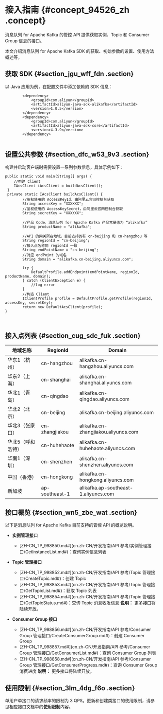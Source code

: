 # 接入指南 {#concept_94526_zh .concept}

消息队列 for Apache Kafka 的管控 API 提供获取实例、Topic 和 Consumer Group 信息的接口。

本文介绍消息队列 for Apache Kafka SDK 的获取、初始参数的设置、使用方法概述等。

## 获取 SDK {#section_jgu_wff_fdn .section}

以 Java 应用为例，在配置文件中添加依赖的 SDK 信息：

``` {#codeblock_v3y_6s9_d6h}
        <dependency>
            <groupId>com.aliyun</groupId>
            <artifactId>aliyun-java-sdk-alikafka</artifactId>
            <version>1.0.5</version>
        </dependency>
        <dependency>
            <groupId>com.aliyun</groupId>
            <artifactId>aliyun-java-sdk-core</artifactId>
            <version>4.3.9</version>
        </dependency>
			
```

## 设置公共参数 {#section_dfc_w53_9v3 .section}

构建并启动客户端时需要设置一系列参数信息，具体示例如下：

``` {#codeblock_6y1_izv_46m}
public static void main(String[] args) {
    //构建 Client
    IAcsClient iAcsClient = buildAcsClient();
 }
 private static IAcsClient buildAcsClient() {
        //鉴权使用的 AccessKeyId，由阿里云官网控制台获取
        String accessKey = "XXXXXX";
        //鉴权使用的 AccessKeySecret，由阿里云官网控制台获取
        String secretKey = "XXXXXX";

        //产品 Code，消息队列 for Apache Kafka 产品常量值为 “alikafka”
        String productName = "alikafka";

        //API 的网关所在地域，目前支持的有 cn-beijing 和 cn-hangzhou 等
        String regionId = "cn-beijing";
        //接入点名称同 regionId 一致
        String endPointName = "cn-beijing";
        //对应 endPoint 的域名
        String domain = "alikafka.cn-beijing.aliyuncs.com";

        try {
            DefaultProfile.addEndpoint(endPointName, regionId, productName, domain);
        } catch (ClientException e) {
            //log error
        }
        //构造 Client
        IClientProfile profile = DefaultProfile.getProfile(regionId, accessKey, secretKey);
        return new DefaultAcsClient(profile);
}

			
```

## 接入点列表 {#section_cug_sdc_fuk .section}

|地域名称|RegionId|Domain|
|----|--------|------|
|华东1（杭州）|cn-hangzhou|alikafka.cn-hangzhou.aliyuncs.com|
|华东2（上海）|cn-shanghai|alikafka.cn-shanghai.aliyuncs.com|
|华北1（青岛）|cn-qingdao|alikafka.cn-qingdao.aliyuncs.com|
|华北2（北京）|cn-beijing|alikafka.cn-beijing.aliyuncs.com|
|华北3（张家口）|cn-zhangjiakou|alikafka.cn-zhangjiakou.aliyuncs.com|
|华北5（呼和浩特）|cn-huhehaote|alikafka.cn-huhehaote.aliyuncs.com|
|华南1（深圳）|cn-shenzhen|alikafka.cn-shenzhen.aliyuncs.com|
|中国（香港）|cn-hongkong|alikafka.cn-hongkong.aliyuncs.com|
|新加坡|ap-southeast-1|alikafka.ap-southeast-1.aliyuncs.com|

## 接口概览 {#section_wn5_zbe_wat .section}

以下是消息队列 for Apache Kafka 目前支持的管控 API 的概览说明。

-   **实例管理接口** 
    -   [ZH-CN\_TP\_998850.md\#](cn.zh-CN/开发指南/API 参考/实例管理接口/GetInstanceList.md#)：查询实例信息列表
-   **Topic 管理接口** 

    -   [ZH-CN\_TP\_998852.md\#](cn.zh-CN/开发指南/API 参考/Topic 管理接口/CreateTopic.md#)：创建 Topic
    -   [ZH-CN\_TP\_998853.md\#](cn.zh-CN/开发指南/API 参考/Topic 管理接口/GetTopicList.md#)：获取 Topic 列表
    -   [ZH-CN\_TP\_998854.md\#](cn.zh-CN/开发指南/API 参考/Topic 管理接口/GetTopicStatus.md#)：查询 Topic 消息收发信息
    **说明：** 更多接口将陆续开放。

-   **Consumer Group 接口** 

    -   [ZH-CN\_TP\_998856.md\#](cn.zh-CN/开发指南/API 参考/Consumer Group 管理接口/CreateConsumerGroup.md#)：创建 Consumer Group
    -   [ZH-CN\_TP\_998857.md\#](cn.zh-CN/开发指南/API 参考/Consumer Group 管理接口/GetConsumerList.md#)：查询 Consumer Group 列表
    -   [ZH-CN\_TP\_998858.md\#](cn.zh-CN/开发指南/API 参考/Consumer Group 管理接口/GetConsumerProgress.md#)：查询 Consumer Group 消费进度
    **说明：** 更多接口将陆续开放。


## 使用限制 {#section_3lm_4dg_f6o .section}

单用户单接口的请求频率的限制为 3 QPS。更新和创建类接口的使用限制，请参见相应接口文档中的**使用限制**内容。

